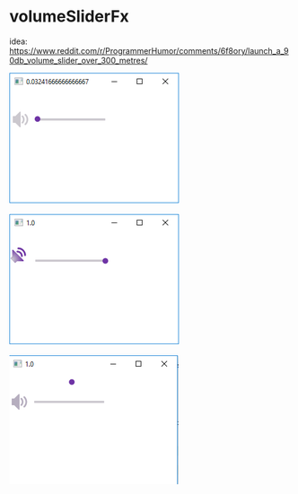 # volumeSliderFx

idea:
https://www.reddit.com/r/ProgrammerHumor/comments/6f8ory/launch_a_90db_volume_slider_over_300_metres/

![sda](screenshot1.png)<br><br>
![dadad](screenshot3.png)<br><br>
![gfsdfs](screenshot2.png)